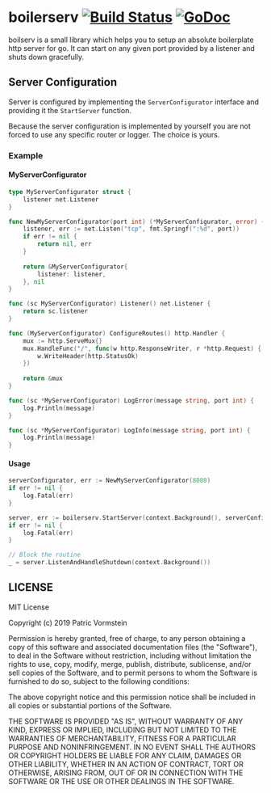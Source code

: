 # boilerserv [![Build Status](https://travis-ci.org/pvormste/boilerserv.svg?branch=master)](https://travis-ci.org/pvormste/boilerserv) [![GoDoc](https://godoc.org/github.com/pvormste/boilerserv?status.svg)](https://godoc.org/github.com/pvormste/boilerserv)

boilserv is a small library which helps you to setup an absolute boilerplate http server for go.
It can start on any given port provided by a listener and shuts down gracefully.

## Server Configuration

Server is configured by implementing the `ServerConfigurator` interface and providing it the `StartServer` function.

Because the server configuration is implemented by yourself you are not forced to use any specific router or logger. The choice is yours.

### Example

#### MyServerConfigurator
```go
type MyServerConfigurator struct {
    listener net.Listener
}

func NewMyServerConfigurator(port int) (*MyServerConfigurator, error) {
    listener, err := net.Listen("tcp", fmt.Springf(":%d", port))
    if err != nil {
    	return nil, err
    }
	
    return &MyServerConfigurator{
        listener: listener,
    }, nil
}

func (sc MyServerConfigurator) Listener() net.Listener {
    return sc.listener
}

func (MyServerConfigurator) ConfigureRoutes() http.Handler {
    mux := http.ServeMux{}
    mux.HandleFunc("/", func(w http.ResponseWriter, r *http.Request) {
        w.WriteHeader(http.StatusOk)
    })
    
    return &mux
}

func (sc *MyServerConfigurator) LogError(message string, port int) {
    log.Println(message)
}

func (sc *MyServerConfigurator) LogInfo(message string, port int) {
    log.Println(message)
}

```

#### Usage

```go
serverConfigurator, err := NewMyServerConfigurator(8080)
if err != nil {
	log.Fatal(err)
}

server, err := boilerserv.StartServer(context.Background(), serverConfigurator)
if err != nil {
	log.Fatal(err)
}

// Block the routine
_ = server.ListenAndHandleShutdown(context.Background())
```

## LICENSE

MIT License

Copyright (c) 2019 Patric Vormstein

Permission is hereby granted, free of charge, to any person obtaining a copy
of this software and associated documentation files (the "Software"), to deal
in the Software without restriction, including without limitation the rights
to use, copy, modify, merge, publish, distribute, sublicense, and/or sell
copies of the Software, and to permit persons to whom the Software is
furnished to do so, subject to the following conditions:

The above copyright notice and this permission notice shall be included in all
copies or substantial portions of the Software.

THE SOFTWARE IS PROVIDED "AS IS", WITHOUT WARRANTY OF ANY KIND, EXPRESS OR
IMPLIED, INCLUDING BUT NOT LIMITED TO THE WARRANTIES OF MERCHANTABILITY,
FITNESS FOR A PARTICULAR PURPOSE AND NONINFRINGEMENT. IN NO EVENT SHALL THE
AUTHORS OR COPYRIGHT HOLDERS BE LIABLE FOR ANY CLAIM, DAMAGES OR OTHER
LIABILITY, WHETHER IN AN ACTION OF CONTRACT, TORT OR OTHERWISE, ARISING FROM,
OUT OF OR IN CONNECTION WITH THE SOFTWARE OR THE USE OR OTHER DEALINGS IN THE
SOFTWARE.